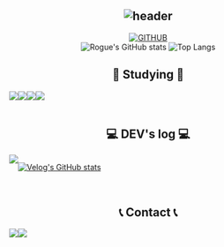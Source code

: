 <div align="center">
  
![header](https://capsule-render.vercel.app/api?type=rect&&color=ffffff&fontColor=20C997&height=300&section=header&animation=twinkling&text=Wecome%20to%20Rogue's%20Github✨&fontSize=60)
---
  
[![GITHUB](https://hits.seeyoufarm.com/api/count/incr/badge.svg?url=https%3A%2F%2Fgithub.com%2Ffkclfm&count_bg=%23F29494&title_bg=%232F2E2E&icon=github.svg&icon_color=%23FFFFFF&title=GITHUB&edge_flat=false)](https://github.com/fkclfm) 
<br>
![Rogue's GitHub stats](https://github-readme-stats.vercel.app/api?username=fkclfm&show_icons=true&theme=tokyonight)
![Top Langs](https://github-readme-stats.vercel.app/api/top-langs/?username=fkclfm&layout=compact&theme=tokyonight)

  
## 📄 Studying 📄
<div style="display:flex; flex-direction:row;">
    <br>
    <img src="https://img.shields.io/badge/HTML5-E34F26?style=flat-square&logo=HTML5&logoColor=white"> 
    <img src="https://img.shields.io/badge/CSS-1572B6?style=flat-square&logo=CSS3&logoColor=white"> 
    <img src="https://img.shields.io/badge/JavaScript-F7DF1E?style=flat-square&logo=JavaScript&logoColor=black"> 
    <img src="https://img.shields.io/badge/git-F05032?style=flat-square&logo=Git&logoColor=white"> 
    <br>
</div><br>

## 💻 DEV's log 💻
<div style="display:flex; flex-direction:row;">
    <a href="https://velog.io/@fkclfm">
        <img src="https://img.shields.io/badge/Velog-20C997?style=for-the-badge&logo=Velog&logoColor=white"> 
    </a>
  
[![Velog's GitHub stats](https://velog-readme-stats.vercel.app/api?name=fkclfm)](https://velog.io/@fkclfm)
</div><br>

 
## 📞 Contact 📞
<div style="display:flex; flex-direction:row;">
    <a href="https://www.instagram.com/yatotrbl/">
        <img src="https://img.shields.io/badge/Instagram-E4405F?style=for-the-badge&logo=Instagram&logoColor=white"> 
    </a>
    <a href="mailto:qorwhddhks28@gmail.com">
        <img src="https://img.shields.io/badge/Gmail-EA4335?style=for-the-badge&logo=Gmail&logoColor=white"> 
    </a>
</div><br>
</div>
